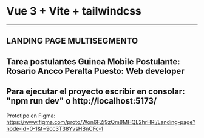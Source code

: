 # Vue 3 + Vite + tailwindcss
----------------------------------
LANDING PAGE MULTISEGMENTO
----------------------------------
Tarea postulantes Guinea Mobile
Postulante: Rosario Ancco Peralta
Puesto: Web developer
-------------------------------------------
Para ejecutar el proyecto
escribir en consolar: "npm run dev" o http://localhost:5173/
----------------------------------------------------------------
Prototipo en Figma: https://www.figma.com/proto/Won6FZj9zQm8MHQL2hrHRl/Landing-page?node-id=0-1&t=9cc3T38YvsHBnCFc-1
